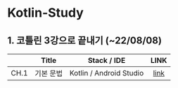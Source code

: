 # Kotlin-Study

## 1. 코틀린 3강으로 끝내기 (~22/08/08)
|        |     Title    |      Stack / IDE      | LINK |
|:------:|:------------:|:---------------------:|:--------:|
|  CH.1  |   기본 문법   |Kotlin / Android Studio|[link](https://github.com/Spring-Kotlin-Study/Kotlin-Study/blob/main/wiahn/Section_1.md, "CHAPTER1") |
